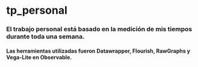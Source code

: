 # tp_personal
### El trabajo personal está basado en la medición de mis tiempos durante toda una semana.
#### Las herramientas utilizadas fueron Datawrapper, Flourish, RawGraphs y Vega-Lite en Observable.
